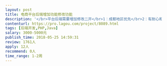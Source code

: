 ```yaml
---                
layout: post       
title: 电商平台后端增加功能修改功能           
description: '</br>平台后端需要增加修改二开</br>1：成都地区优先</br>2：有耐心和技术扎实</br>3：需要沟通</br>'     
contenturl: https://pro.lagou.com/project/8089.html      
tags: [后端开发,PHP,Java]            
salary: 3000-5000元          
publish_time: 2018-05-25 14:59:31         
review: 1761人                   
apply: 12人                   
recommend: 0人                   
time_range: 1-2周              
---                 
```

